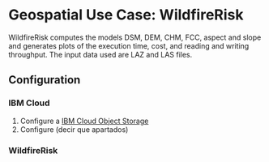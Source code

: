 # Geospatial Use Case: WildfireRisk
WildfireRisk computes the models DSM, DEM, CHM, FCC, aspect and slope and generates plots of the execution time, cost, and reading and writing throughput. The input data used are LAZ and LAS files.

## Configuration
### IBM Cloud
1. Configure a [IBM Cloud Object Storage]([https://www.ibm.com/cloud/object-storage](https://github.com/lithops-cloud/lithops/blob/master/docs/source/storage_config/ibm_cos.md))
2. Configure (decir que apartados)
### WildfireRisk 
